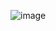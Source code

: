 ![image](https://github.com/patelayu/firebase-1/assets/121868302/8ec5e62c-6768-47c0-8805-bafdd711152c)










